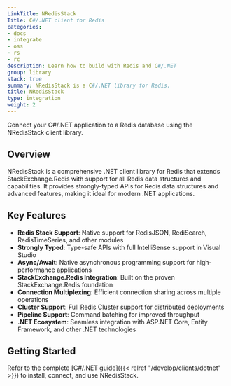 ```yaml
---
LinkTitle: NRedisStack
Title: C#/.NET client for Redis
categories:
- docs
- integrate
- oss
- rs
- rc
description: Learn how to build with Redis and C#/.NET
group: library
stack: true
summary: NRedisStack is a C#/.NET library for Redis.
title: NRedisStack
type: integration
weight: 2
---
```


Connect your C#/.NET application to a Redis database using the NRedisStack client library.

## Overview

NRedisStack is a comprehensive .NET client library for Redis that extends StackExchange.Redis with support for all Redis data structures and capabilities. It provides strongly-typed APIs for Redis data structures and advanced features, making it ideal for modern .NET applications.

## Key Features

- **Redis Stack Support**: Native support for RedisJSON, RediSearch, RedisTimeSeries, and other modules
- **Strongly Typed**: Type-safe APIs with full IntelliSense support in Visual Studio
- **Async/Await**: Native asynchronous programming support for high-performance applications
- **StackExchange.Redis Integration**: Built on the proven StackExchange.Redis foundation
- **Connection Multiplexing**: Efficient connection sharing across multiple operations
- **Cluster Support**: Full Redis Cluster support for distributed deployments
- **Pipeline Support**: Command batching for improved throughput
- **.NET Ecosystem**: Seamless integration with ASP.NET Core, Entity Framework, and other .NET technologies

## Getting Started

Refer to the complete [C#/.NET guide]({{< relref "/develop/clients/dotnet" >}}) to install, connect, and use NRedisStack.
